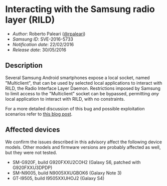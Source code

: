 # Interacting with the Samsung radio layer (RILD) #

* _Author_: Roberto Paleari ([@rpaleari](https://twitter.com/rpaleari))
* _Samsung ID_: SVE-2016-5733
* _Notification date_: 22/02/2016
* _Release date_: 30/05/2016

## Description ##

Several Samsung Android smartphones expose a local socket, named "Multiclient",
that can be used by selected local applications to interact with RILD, the
Radio Interface Layer Daemon. Restrictions imposed by Samsung to limit access
to the "Multiclient" socket can be bypassed, permitting _any_ local application
to interact with RILD, with no constraints.

For a more detailed discussion of this bug and possible exploitation scenarios
refer to
[this blog post](http://roberto.greyhats.it/2016/05/samsung-access-rild.html).

## Affected devices ##

We confirm the issues described in this advisory affect the following device
models. Other models and firmware versions are probably affected as well, but
they were not tested.

* SM-G920F, build G920FXXU2COH2 (Galaxy S6, patched with G920FXXU3DPDP)
* SM-N9005, build N9005XXUGBOK6 (Galaxy Note 3)
* GT-I9505, build I9505XXUHOJ2 (Galaxy S4)
